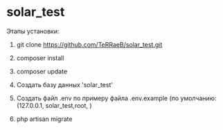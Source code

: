 # solar_test
 
 Этапы установки:

 1) git clone https://github.com/TeRRaeB/solar_test.git

 2) composer install

 3) composer update
 
 4) Создать базу данных 'solar_test'

 5) Создать файл .env по примеру файла .env.example (по умолчанию: (127.0.0.1, solar_test,root, )

 6) php artisan migrate